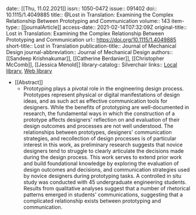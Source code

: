 date:: [[Thu, 11.02.2021]]
issn:: 1050-0472
issue:: 091402
doi:: 10.1115/1.4049885
title:: @Lost in Translation: Examining the Complex Relationship Between Prototyping and Communication
volume:: 143
item-type:: [[journalArticle]]
access-date:: 2021-02-14T07:32:09Z
original-title:: Lost in Translation: Examining the Complex Relationship Between Prototyping and Communication
url:: https://doi.org/10.1115/1.4049885
short-title:: Lost in Translation
publication-title:: Journal of Mechanical Design
journal-abbreviation:: Journal of Mechanical Design
authors:: [[Sandeep Krishnakumar]], [[Catherine Berdanier]], [[Christopher McComb]], [[Jessica Menold]]
library-catalog:: Silverchair
links:: [Local library](zotero://select/library/items/HLQZVTM7), [Web library](https://www.zotero.org/users/6520516/items/HLQZVTM7)

- [[Abstract]]
	- Prototyping plays a pivotal role in the engineering design process. Prototypes represent physical or digital manifestations of design ideas, and as such act as effective communication tools for designers. While the benefits of prototyping are well-documented in research, the fundamental ways in which the construction of a prototype affects designers' reflection on and evaluation of their design outcomes and processes are not well understood. The relationships between prototypes, designers' communication strategies, and recollection of design processes is of particular interest in this work, as preliminary research suggests that novice designers tend to struggle to clearly articulate the decisions made during the design process. This work serves to extend prior work and build foundational knowledge by exploring the evaluation of design outcomes and decisions, and communication strategies used by novice designers during prototyping tasks. A controlled in situ study was conducted with 45 undergraduate engineering students. Results from qualitative analyses suggest that a number of rhetorical patterns emerged in students' communications, suggesting that a complicated relationship exists between prototyping and communication.